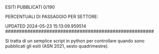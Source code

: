 ESITI PUBBLICATI 0/190 

PERCENTUALI DI PASSAGGIO PER SETTORE:

UPDATED 2024-05-23 15:13:09.959514
###################################################### 

Si tratta di un semplice script in python per controllare quando sono pubblicati gli esiti (ASN 2021, sesto quadrimestre).

